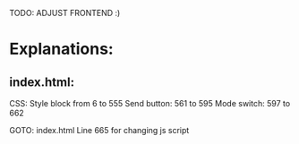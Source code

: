 TODO:
ADJUST FRONTEND :)

Explanations:
=============
index.html:
-----------
CSS: Style block from 6 to 555
Send button: 561 to 595
Mode switch: 597 to 662

GOTO: index.html Line 665 for changing js script


